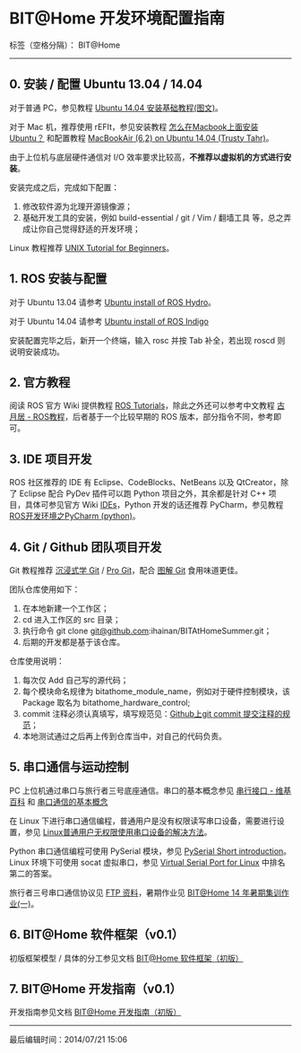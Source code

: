 # BIT@Home 开发环境配置指南

标签（空格分隔）： BIT@Home

---

## 0. 安装 / 配置 Ubuntu 13.04 / 14.04
对于普通 PC，参见教程 [Ubuntu 14.04 安装基础教程(图文)][1]。

对于 Mac 机，推荐使用 rEFIt，参见安装教程 [怎么在Macbook上面安装Ubuntu？][2] 和配置教程 [MacBookAir (6,2) on Ubuntu 14.04 (Trusty Tahr)][3]。

由于上位机与底层硬件通信对 I/O 效率要求比较高，__不推荐以虚拟机的方式进行安装__。

安装完成之后，完成如下配置：

1. 修改软件源为北理开源镜像源；
2. 基础开发工具的安装，例如 build-essential / git / Vim / 翻墙工具 等，总之弄成让你自己觉得舒适的开发环境；

Linux 教程推荐 [UNIX Tutorial for Beginners][4]。

## 1. ROS 安装与配置
对于 Ubuntu 13.04 请参考 [Ubuntu install of ROS Hydro][5]。

对于 Ubuntu 14.04 请参考 [Ubuntu install of ROS Indigo][6]

安装配置完毕之后，新开一个终端，输入 rosc 并按 Tab 补全，若出现 roscd 则说明安装成功。

## 2. 官方教程
阅读 ROS 官方 Wiki 提供教程 [ROS Tutorials][7]，除此之外还可以参考中文教程 [古月居 - ROS教程][8]，后者基于一个比较早期的 ROS 版本，部分指令不同，参考即可。

## 3. IDE 项目开发
ROS 社区推荐的 IDE 有 Eclipse、CodeBlocks、NetBeans 以及 QtCreator，除了 Eclipse 配合 PyDev 插件可以跑 Python 项目之外，其余都是针对 C++ 项目，具体可参见官方 Wiki [IDEs][9]，Python 开发的话还推荐 PyCharm，参见教程 [ROS开发环境之PyCharm (python)][10]。

## 4. Git / Github 团队项目开发
Git 教程推荐 [沉浸式学 Git][11] / [Pro Git][12]，配合 [图解 Git][13] 食用味道更佳。

团队仓库使用如下：

1. 在本地新建一个工作区；
2. cd 进入工作区的 src 目录；
3. 执行命令 git clone git@github.com:ihainan/BITAtHomeSummer.git；
4. 后期的开发都是基于该仓库。

仓库使用说明：

1. 每次仅 Add 自己写的源代码；
2. 每个模块命名规律为 bitathome\_module\_name，例如对于硬件控制模块，该 Package 取名为 bitathome\_hardware\_control;
3. commit 注释必须认真填写，填写规范见：[Github上git commit 提交注释的规范][14]；
4. 本地测试通过之后再上传到仓库当中，对自己的代码负责。

## 5. 串口通信与运动控制

PC 上位机通过串口与旅行者三号底座通信。串口的基本概念参见 [串行接口 - 维基百科][15] 和 [串口通信的基本概念][16]

在 Linux 下进行串口通信编程，普通用户是没有权限读写串口设备，需要进行设置，参见 [Linux普通用户无权限使用串口设备的解决方法][17]。

Python 串口通信编程可使用 PySerial 模块，参见 [PySerial Short introduction][18]。Linux 环境下可使用 socat 虚拟串口，参见 [Virtual Serial Port for Linux][19] 中排名第二的答案。

旅行者三号串口通信协议见 [FTP 资料][20]，暑期作业见 [BIT@Home 14 年暑期集训作业(一)][21]。

## 6. BIT@Home 软件框架（v0.1）
初版框架模型 / 具体的分工参见文档 [BIT@Home 软件框架（初版）][22]

## 7. BIT@Home 开发指南（v0.1）
开发指南参见文档 [BIT@Home 开发指南（初版）][23]

---
最后编辑时间：2014/07/21 15:06


  [1]: http://forum.ubuntu.org.cn/viewtopic.php?f=77&t=458267
  [2]: http://www.zhihu.com/question/22932152
  [3]: https://help.ubuntu.com/community/MacBookAir6-2/Trusty
  [4]: http://www.ee.surrey.ac.uk/Teaching/Unix/
  [5]: http://wiki.ros.org/hydro/Installation/Ubuntu
  [6]: http://wiki.ros.org/indigo/Installation/Ubuntu
  [7]: http://wiki.ros.org/ROS/Tutorials
  [8]: http://blog.csdn.net/hcx25909/article/category/1191901
  [9]: http://wiki.ros.org/IDEs
  [10]: http://my.phirobot.com/blog/2013-12-ros_ide_for_python_pycharm.html
  [11]: http://igit.linuxtoy.org/contents.html
  [12]: http://git-scm.com/book/zh
  [13]: http://marklodato.github.io/visual-git-guide/index-zh-cn.html
  [14]: http://segmentfault.com/q/1010000000395039#a-1020000000400217
  [15]: http://zh.wikipedia.org/wiki/%E4%B8%B2%E8%A1%8C%E7%AB%AF%E5%8F%A3
  [16]: http://digital.ni.com/public.nsf/allkb/9F439B3D68D9072F4825703000383197
  [17]: http://tcthinking.diandian.com/post/2012-10-17/40039362949
  [18]: http://pyserial.sourceforge.net/shortintro.html
  [19]: http://stackoverflow.com/questions/52187/virtual-serial-port-for-linux
  [20]: ftp://ftp.bitathome.org/References/%E6%97%85%E8%A1%8C%E5%AE%B6III/%E6%97%85%E8%A1%8C%E5%AE%B6III%E9%80%9A%E4%BF%A1%E5%8D%8F%E8%AE%AE/
  [21]: http://www.bitathome.org/Assignment/14_Summer/1.pdf
  [22]: http://pan.baidu.com/s/1qWv1uVi#dir/path=/BIT@Home/Documents/Software%20Architecture
  [23]: http://pan.baidu.com/s/1qWv1uVi#dir/path=/BIT@Home/Documents/Dev%20Documentshttp://pan.baidu.com/s/1qWv1uVi#dir/path=/BIT@Home/Documents/Software%20Architecture